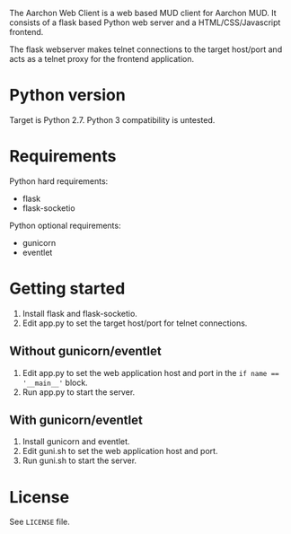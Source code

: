 The Aarchon Web Client is a web based MUD client for Aarchon MUD. It consists of a flask based Python web server and a HTML/CSS/Javascript frontend.

The flask webserver makes telnet connections to the target host/port and acts as a telnet proxy for the frontend application. 


# Python version #
Target is Python 2.7. 
Python 3 compatibility is untested.

# Requirements #

Python hard requirements:

* flask
* flask-socketio

Python optional requirements:

* gunicorn
* eventlet

# Getting started #
1. Install flask and flask-socketio.
2. Edit app.py to set the target host/port for telnet connections.

## Without gunicorn/eventlet ##
1. Edit app.py to set the web application host and port in the ``if name == '__main__'`` block.
2. Run app.py to start the server.

## With gunicorn/eventlet ##
1. Install gunicorn and eventlet.
2. Edit guni.sh to set the web application host and port.
3. Run guni.sh to start the server.

# License
See ``LICENSE`` file.